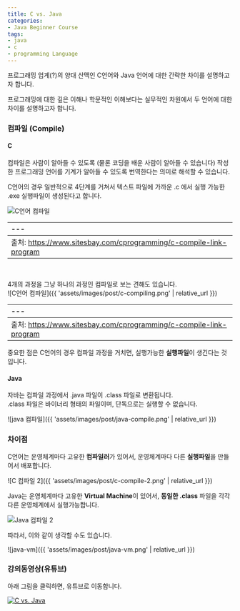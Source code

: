 ```yaml
---
title: C vs. Java
categories:
- Java Beginner Course
tags:
- java
- c
- programming Language
---
```


프로그래밍 업계(?)의 양대 산맥인 C언어와 Java 언어에 대한 간략한 차이를 설명하고자 합니다.   

프로그래밍에 대한 깊은 이해나 학문적인 이해보다는 실무적인 차원에서 두 언어에 대한 차이를 설명하고자 합니다.

### 컴파일 (Compile)
#### C


컴파일은 사람이 알아들 수 있도록 (물론 코딩을 배운 사람이 알아들 수 있습니다) 작성한 프로그래밍 언어를 기계가 알아들 수 있도록 번역한다는 의미로 해석할 수 있습니다.

C언어의 경우 일반적으로 4단계를 거쳐서 텍스트 파일에 가까운 .c 에서 실행 가능한 .exe 실행파일이 생성된다고 합니다.

![C언어 컴파일](https://www.sitesbay.com/cprogramming/images/compile-linking/compiling-linking.png)

|---|
|:---|
| 출처: https://www.sitesbay.com/cprogramming/c-compile-link-program |   

<br/>

4개의 과정을 그냥 하나의 과정인 컴파일로 보는 견해도 있습니다.    
![C언어 컴파일]({{ 'assets/images/post/c-compiling.png' | relative_url }})

|---|
|:---|
| 출처: https://www.sitesbay.com/cprogramming/c-compile-link-program |


중요한 점은 C언어의 경우 컴파일 과정을 거치면, 실행가능한 **실행파일**이 생긴다는 것입니다.

#### Java

자바는 컴파일 과정에서 .java 파일이 .class 파일로 변환됩니다.   
.class 파일은 바이너리 형태의 파일이며, 단독으로는 실행할 수 없습니다.

![java 컴파일]({{ 'assets/images/post/java-compile.png' | relative_url }})


### 차이점

C언어는 운영체계마다 고유한 **컴파일러**가 있어서, 운영체계마다 다른 **실행파일**을 만들어서 배포합니다.   

![C 컴파일 2]({{ 'assets/images/post/c-compile-2.png' | relative_url }})

Java는 운영체계마다 고유한 **Virtual Machine**이 있어서, **동일한 .class** 파일을 각각 다른 운영체계에서 실행가능합니다.

![Java 컴파일 2](https://miro.medium.com/max/700/0*sdC9GbNa659Ftywc.png)

따라서, 이와 같이 생각할 수도 있습니다.

![java-vm]({{ 'assets/images/post/java-vm.png' | relative_url }})


### 강의동영상(유튜브)

아래 그림을 클릭하면, 유튜브로 이동합니다.

[![C vs. Java](https://i9.ytimg.com/vi_webp/eyBPrdm91AY/mqdefault.webp?sqp=COCH4vsF&rs=AOn4CLDAQeMnIgA8cAgX5EzMOGaD1VGUxg)](https://youtu.be/eyBPrdm91AY)
